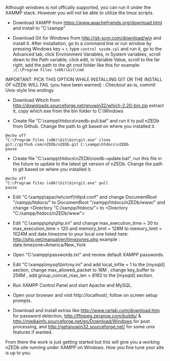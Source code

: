 Although windows is not offically supported, you can run it under the XAMMP stack. However you will not be able to utilize the tmux scripts.

* Download XAMPP from https://www.apachefriends.org/download.html and install to "C:\xampp\"   

* Download Git for Windows from http://git-scm.com/download/win and install it. After installation, go to a command line or run window by pressing Windows key + r, type `control sysdm.cpl` and run it, go to the Advanced tab, click Environment Variables, in System variables, scroll down to the Path variable, click edit, in Variable Value, scroll to the far right, add the path to the git cmd folder like this for example: `;C:\Program Files (x86)\Git\cmd`

IMPORTANT: PICK THIS OPTION WHILE INSTALLING GIT OR THE INSTALL OF nZEDb WILL FAIL (you have been warned) : 
Checkout as-is, commit Unix-style line endings

* Download Which from http://downloads.sourceforge.net/gnuwin32/which-2.20-bin.zip extract it, copy which.exe from the bin folder to C:\Windows

* Create file "C:\xampp\htdocs\nzedb-pull.bat" and run it to pull nZEDb from Github. Change the path to git based on where you installed it.

```
@echo off  
"C:\Program Files (x86)\Git\bin\git.exe" clone git://github.com/nZEDb/nZEDb.git C:\xampp\htdocs\nZEDb  
pause  
```

* Create file "C:\xampp\htdocs\nZEDb\nzedb-update.bat", run this file in the future to update to the latest git version of nZEDb. Change the path to git based on where you installed it.

```
@echo off  
"C:\Program Files (x86)\Git\bin\git.exe" pull  
pause  
```

* Edit "C:\xampp\apache\conf\httpd.conf" and change DocumentRoot "/xampp/htdocs/" to DocumentRoot "/xampp/htdocs/nZEDb/www/" and change <Directory "C:/xampp/htdocs/"> to <Directory "C:/xampp/htdocs/nZEDb/www">  

* Edit "C:\xampp\php\php.ini" and change max_execution_time = 30 to max_execution_time = 120 and memory_limit = 128M to memory_limit = 1024M and date.timezone to your local one listed here: http://php.net/manual/en/timezones.php example : date.timezone=America/New_York  

* Open "C:\xampp\passwords.txt" and review default XAMPP passwords.  

* Edit "C:\xampp\mysql\bin\my.ini" and add local_infile = 1 to the [mysqld] section, change max_allowed_packet to 16M , change key_buffer to 256M , add group_concat_max_len = 8192 to the [mysqld] section.

* Run XAMPP Control Panel and start Apache and MySQL.  

* Open your browser and visit http://localhost/, follow on screen setup prompts.  

* Download and install extras like http://www.rarlab.com/download.htm for password detection, http://ffmpeg.zeranoe.com/builds/ & http://mediainfo.sourceforge.net/en/Download/Windows for post processing, and http://getgnuwin32.sourceforge.net/ for some unix features if wanted.

From there the work is just getting started but this will give you a working nZEDb site running under XAMPP on Windows. How you fine tune your site is up to you.


